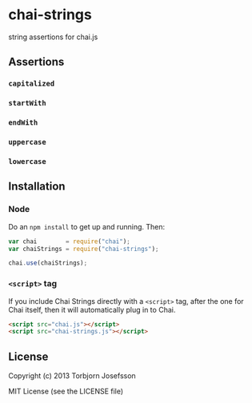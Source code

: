 # chai-strings

string assertions for chai.js

## Assertions

### `capitalized`

### `startWith`

### `endWith`

### `uppercase`

### `lowercase`


## Installation 

### Node

Do an `npm install` to get up and running. Then:

```javascript
var chai 		= require("chai");
var chaiStrings	= require("chai-strings");

chai.use(chaiStrings);
```

### `<script>` tag

If you include Chai Strings directly with a `<script>` tag, after the one for Chai itself, then it will automatically plug in to Chai.

```html
<script src="chai.js"></script>
<script src="chai-strings.js"></script>
```


## License

Copyright (c) 2013 Torbjorn Josefsson

MIT License (see the LICENSE file)